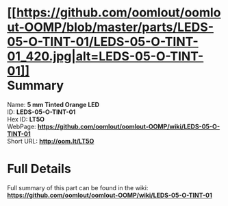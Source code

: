 
[[https://github.com/oomlout/oomlout-OOMP/blob/master/parts/LEDS-05-O-TINT-01/LEDS-05-O-TINT-01_420.jpg|alt=LEDS-05-O-TINT-01]]     
Summary
=================
  
Name: __5 mm Tinted Orange LED__    
ID: __LEDS-05-O-TINT-01__   
Hex ID: __LT5O__   
WebPage: __https://github.com/oomlout/oomlout-OOMP/wiki/LEDS-05-O-TINT-01__   
Short URL: __http://oom.lt/LT5O__   

Full Details
==========================
Full summary of this part can be found in the wiki:   
__https://github.com/oomlout/oomlout-OOMP/wiki/LEDS-05-O-TINT-01__    

